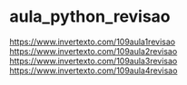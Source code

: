 # aula_python_revisao
https://www.invertexto.com/109aula1revisao<br>
https://www.invertexto.com/109aula2revisao<br>
https://www.invertexto.com/109aula3revisao<br>
https://www.invertexto.com/109aula4revisao<br>
